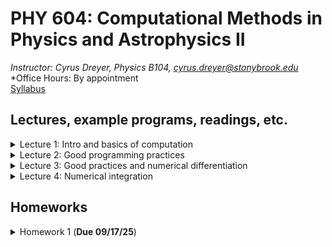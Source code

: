 # PHY 604: Computational Methods in Physics and Astrophysics II
*Instructor: Cyrus Dreyer, Physics B104, cyrus.dreyer@stonybrook.edu*  
*Office Hours: By appointment   
[Syllabus](./Teaching/Phys604_Fall2025/PHY604_Fall2025_Dreyer.pdf)

## Lectures, example programs, readings, etc.
<details>
  <summary>Lecture 1: Intro and basics of computation</summary>

<ul>
  <li><a href="./Teaching/Phys604_Fall2025/Lecture1/Lecture1.pdf" target="_blank" rel="noopener noreferrer">Lecture 1 slides</a> </li>
  <li> Readings: </li>
  <ul>
  <li> <a href="https://dl.acm.org/doi/10.1145/103162.103163" target="_blank" rel="noopener noreferrer">What every computer scientist should know about floating-point arithmetic</a> </li>
  <li> <a href="https://en.wikipedia.org/wiki/Floating-point_arithmetic" target="_blank" rel="noopener noreferrer">Wikipedia page on the Floating Point</a> </li>
  <li> <a href="https://en.wikipedia.org/wiki/Kahan_summation_algorithm" target="_blank" rel="noopener noreferrer">Wikipedia page on the Kahan Summation Algorithm</a> </li>
  </ul>
  <li> Example programs: </li>
       <ul>
         <li><a href="./Teaching/Phys604_Fall2025/Lecture1/factorial.f08" target="_blank" rel="noopener noreferrer">Fortran program for calcuating factorial</a> </li>
         <li><a href="./Teaching/Phys604_Fall2025/Lecture1/factorial.py" target="_blank" rel="noopener noreferrer">Python program for calcuating factorial</a> </li>
         <li><a href="./Teaching/Phys604_Fall2025/Lecture1/machine_e.f08" target="_blank" rel="noopener noreferrer">Fortran program for finding machine $\epsilon$</a> </li>
	 <li> <a href="./Teaching/Phys604_Fall2025/Lecture1/convert_to_binary.py" target="_blank" rel="noopener noreferrer">Python program for converting decimal to binary</a> </li>
</ul>
</ul>
</details>

<details>
  <summary>Lecture 2: Good programming practices</summary>

<ul>
  <li><a href="./Teaching/Phys604_Fall2025/Lecture2/Lecture2.pdf" target="_blank" rel="noopener noreferrer">Lecture 2 slides</a> </li>
  <li> Readings: </li>
  <ul>
  <li> <a href="https://git-scm.com/book/en/v2" target="_blank" rel="noopener noreferrer">Pro Git book</a> </li>
  <li> <a href="https://www.fortran90.org/src/best-practices.html" target="_blank" rel="noopener noreferrer">Fortran best practices</a> </li>
  <li> <a href="https://arxiv.org/pdf/1609.00037" target="_blank" rel="noopener noreferrer">Good enough practices in scientific computing</a> </li>
  </ul>
  <li> Example programs: </li>
       <ul>
         <li><a href="./Teaching/Phys604_Fall2025/Lecture2/matrix_inv.py" target="_blank" rel="noopener noreferrer">Python program for matrix inversion including unit test</a> </li>
</ul>
</ul>
</details>

<details>
  <summary>Lecture 3: Good practices and numerical differentiation </summary>

<ul>
  <li><a href="./Teaching/Phys604_Fall2025/Lecture3/Lecture3.pdf" target="_blank" rel="noopener noreferrer">Lecture 3 slides</a> </li>
  <li> Readings: </li>
  <ul>
  <li> <a href="https://en.wikipedia.org/wiki/Finite_difference_coefficient" target="_blank" rel="noopener noreferrer">Wikipedia page on finite difference coefficients</a> </li>
  <li> <a href="https://en.wikipedia.org/wiki/Make_(software)" target="_blank" rel="noopener noreferrer">Wikipedia page on Make</a> </li>
  <li> <a href="http://www.holoborodko.com/pavel/numerical-methods/numerical-derivative/central-differences/" target="_blank" rel="noopener noreferrer">Blog on numerical differentiation</a> </li>
  </ul>
  <li> Example programs: </li>
       <ul>
          <li><a href="./Teaching/Phys604_Fall2025/Lecture3/makefile.tar.gz" target="_blank" rel="noopener noreferrer">Fortran makefile example</a> </li>
</ul>
</ul>
</details>

<details>
  <summary>Lecture 4: Numerical integration </summary>

<ul>
  <li><a href="./Teaching/Phys604_Fall2025/Lecture4/Lecture4.pdf" target="_blank" rel="noopener noreferrer">Lecture 4 slides</a> </li>
  <li> Example programs: </li>
       <ul>
         <li><a href="./Teaching/Phys604_Fall2025/Lecture4/fresnel_int_error.ipynb" target="_blank" rel="noopener noreferrer">Jupyter notebook exploring numerical integration of Fresnel function</a> </li>
</ul>
</ul>
</details>


## Homeworks

<details>
  <summary>Homework 1 (<b>Due 09/17/25</b>)</summary>

<ul>
  <li><a href="./Teaching/Phys604_Fall2025/Homework1/homework1.pdf" target="_blank" rel="noopener noreferrer">Homework 1</a> </li>
  <li><a href="https://github.com/Dreyer-Research-Group/Dreyer-Research-Group.github.io/blob/main/Teaching/Phys604_Fall2025/Homework1/README.md">Instructions</a> </li>
</ul>
</details>

